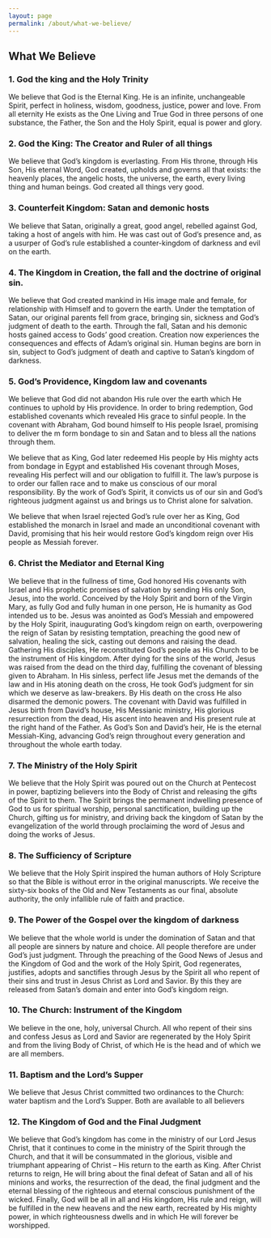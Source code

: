 ```yaml
---
layout: page
permalink: /about/what-we-believe/
---
```


## What We Believe

### 1. God the king and the Holy Trinity

We believe that God is the Eternal King. He is an infinite, unchangeable Spirit, perfect in holiness, wisdom, goodness, justice, power and love. From all eternity He exists as the One Living and True God in three persons of one substance, the Father, the Son and the Holy Spirit, equal is power and glory.

### 2. God the King: The Creator and Ruler of all things

We believe that God’s kingdom is everlasting. From His throne, through His Son, His eternal Word, God created, upholds and governs all that exists: the heavenly places, the angelic hosts, the universe, the earth, every living thing and human beings. God created all things very good.

### 3. Counterfeit Kingdom: Satan and demonic hosts

We believe that Satan, originally a great, good angel, rebelled against God, taking a host of angels with him. He was cast out of God’s presence and, as a usurper of God’s rule established a counter-kingdom of darkness and evil on the earth.

### 4. The Kingdom in Creation, the fall and the doctrine of original sin.

We believe that God created mankind in His image male and female, for relationship with Himself and to govern the earth. Under the temptation of Satan, our original parents fell from grace, bringing sin, sickness and God’s judgment of death to the earth. Through the fall, Satan and his demonic hosts gained access to Gods’ good creation. Creation now experiences the consequences and effects of Adam’s original sin. Human begins are born in sin, subject to God’s judgment of death and captive to Satan’s kingdom of darkness.

### 5. God’s Providence, Kingdom law and covenants

We believe that God did not abandon His rule over the earth which He continues to uphold by His providence. In order to bring redemption, God established covenants which revealed His grace to sinful people. In the covenant with Abraham, God bound himself to His people Israel, promising to deliver the m form bondage to sin and Satan and to bless all the nations through them.

We believe that as King, God later redeemed His people by His mighty acts from bondage in Egypt and established His covenant through Moses, revealing His perfect will and our obligation to fulfill it. The law’s purpose is to order our fallen race and to make us conscious of our moral responsibility. By the work of God’s Spirit, it convicts us of our sin and God’s righteous judgment against us and brings us to Christ alone for salvation.

We believe that when Israel rejected God’s rule over her as King, God established the monarch in Israel and made an unconditional covenant with David, promising that his heir would restore God’s kingdom reign over His people as Messiah forever.

### 6. Christ the Mediator and Eternal King

We believe that in the fullness of time, God honored His covenants with Israel and His prophetic promises of salvation by sending His only Son, Jesus, into the world. Conceived by the Holy Spirit and born of the Virgin Mary, as fully God and fully human in one person, He is humanity as God intended us to be. Jesus was anointed as God’s Messiah and empowered by the Holy Spirit, inaugurating God’s kingdom reign on earth, overpowering the reign of Satan by resisting temptation, preaching the good new of salvation, healing the sick, casting out demons and raising the dead. Gathering His disciples, He reconstituted God’s people as His Church to be the instrument of His kingdom. After dying for the sins of the world, Jesus was raised from the dead on the third day, fulfilling the covenant of blessing given to Abraham. In His sinless, perfect life Jesus met the demands of the law and in His atoning death on the cross, He took God’s judgment for sin which we deserve as law-breakers. By His death on the cross He also disarmed the demonic powers. The covenant with David was fulfilled in Jesus birth from David’s house, His Messianic ministry, His glorious resurrection from the dead, His ascent into heaven and His present rule at the right hand of the Father. As God’s Son and David’s heir, He is the eternal Messiah-King, advancing God’s reign throughout every generation and throughout the whole earth today.

### 7. The Ministry of the Holy Spirit

We believe that the Holy Spirit was poured out on the Church at Pentecost in power, baptizing believers into the Body of Christ and releasing the gifts of the Spirit to them. The Spirit brings the permanent indwelling presence of God to us for spiritual worship, personal sanctification, building up the Church, gifting us for ministry, and driving back the kingdom of Satan by the evangelization of the world through proclaiming the word of Jesus and doing the works of Jesus.

### 8. The Sufficiency of Scripture

We believe that the Holy Spirit inspired the human authors of Holy Scripture so that the Bible is without error in the original manuscripts. We receive the sixty-six books of the Old and New Testaments as our final, absolute authority, the only infallible rule of faith and practice.

### 9. The Power of the Gospel over the kingdom of darkness

We believe that the whole world is under the domination of Satan and that all people are sinners by nature and choice. All people therefore are under God’s just judgment. Through the preaching of the Good News of Jesus and the Kingdom of God and the work of the Holy Spirit, God regenerates, justifies, adopts and sanctifies through Jesus by the Spirit all who repent of their sins and trust in Jesus Christ as Lord and Savior. By this they are released from Satan’s domain and enter into God’s kingdom reign.

### 10. The Church: Instrument of the Kingdom

We believe in the one, holy, universal Church. All who repent of their sins and confess Jesus as Lord and Savior are regenerated by the Holy Spirit and from the living Body of Christ, of which He is the head and of which we are all members.

### 11. Baptism and the Lord’s Supper

We believe that Jesus Christ committed two ordinances to the Church: water baptism and the Lord’s Supper. Both are available to all believers

### 12. The Kingdom of God and the Final Judgment

We believe that God’s kingdom has come in the ministry of our Lord Jesus Christ, that it continues to come in the ministry of the Spirit through the Church, and that it will be consummated in the glorious, visible and triumphant appearing of Christ – His return to the earth as King. After Christ returns to reign, He will bring about the final defeat of Satan and all of his minions and works, the resurrection of the dead, the final judgment and the eternal blessing of the righteous and eternal conscious punishment of the wicked. Finally, God will be all in all and His kingdom, His rule and reign, will be fulfilled in the new heavens and the new earth, recreated by His mighty power, in which righteousness dwells and in which He will forever be worshipped.
